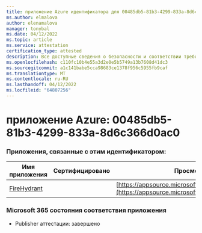 ```yaml
---
title: приложение Azure идентификатора для 00485db5-81b3-4299-833a-8d6c366d0ac0
ms.author: elmalova
author: elenamalova
manager: tonybal
ms.date: 04/12/2022
ms.topic: article
ms.service: attestation
certification_type: attested
description: Все доступные сведения о безопасности и соответствии требованиям для 00485db5-81b3-4299-833a-8d6c366d0ac0.
ms.openlocfilehash: c110fc10b4e55a3d2e0e5b5749a13b7608d41dc3
ms.sourcegitcommit: a1c141babe5cca98683ce1378f956c5955fb9caf
ms.translationtype: MT
ms.contentlocale: ru-RU
ms.lasthandoff: 04/12/2022
ms.locfileid: "64807256"
---
```

# <a name="azure-app-id-00485db5-81b3-4299-833a-8d6c366d0ac0"></a>приложение Azure: 00485db5-81b3-4299-833a-8d6c366d0ac0


### <a name="apps-associated-with-this-id"></a>Приложения, связанные с этим идентификатором:
| **Имя приложения** | **Сертифицировано** | **Просмотр в AppSource** |
|--------------|---------------|-----------------------|
| [FireHydrant](../forward/WA200003794.md) |  | [https://appsource.microsoft.com/product/office/WA200003794](https://appsource.microsoft.com/product/office/WA200003794) |

### <a name="microsoft-365-app-compliance-status"></a>Microsoft 365 состояния соответствия приложения
- Publisher аттестации: завершено
